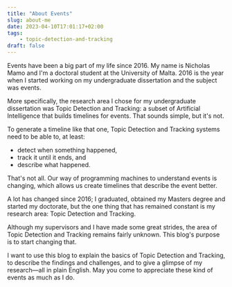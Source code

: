 ```yaml
---
title: "About Events"
slug: about-me
date: 2023-04-10T17:01:17+02:00
tags:
    - topic-detection-and-tracking
draft: false
---
```


Events have been a big part of my life since 2016.
My name is Nicholas Mamo and I'm a doctoral student at the University of Malta.
2016 is the year when I started working on my undergraduate dissertation and the subject was events.

More specifically, the research area I chose for my undergraduate dissertation was Topic Detection and Tracking: a subset of Artificial Intelligence that builds timelines for events.
That sounds simple, but it's not.

To generate a timeline like that one, Topic Detection and Tracking systems need to be able to, at least:

- detect when something happened,
- track it until it ends, and
- describe what happened.

That's not all.
Our way of programming machines to understand events is changing, which allows us create timelines that describe the event better.

A lot has changed since 2016; I graduated, obtained my Masters degree and started my doctorate, but the one thing that has remained constant is my research area: Topic Detection and Tracking.

Although my supervisors and I have made some great strides, the area of Topic Detection and Tracking remains fairly unknown.
This blog's purpose is to start changing that.

I want to use this blog to explain the basics of Topic Detection and Tracking, to describe the findings and challenges, and to give a glimpse of my research—all in plain English.
May you come to appreciate these kind of events as much as I do.